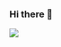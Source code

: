 ### Hi there 👋
![](https://github-readme-stats.vercel.app/api/top-langs/?username=lauralobo21&theme=calm&hide_border=false&include_all_commits=true&count_private=true&layout=compact)
<!--
**lauralobo21/lauralobo21** is a ✨ _special_ ✨ repository because its `README.md` (this file) appears on your GitHub profile.

Here are some ideas to get you started:

- 🔭 I’m currently working on ...
- 🌱 I’m currently learning ...
- 👯 I’m looking to collaborate on ...
- 🤔 I’m looking for help with ...
- 💬 Ask me about ...
- 📫 How to reach me: ...
- 😄 Pronouns: ...
- ⚡ Fun fact: ...
-->
